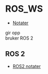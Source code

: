 # ROS_WS

- [Notater](/Notater)




gir opp  
bruker ROS 2


## ROS 2

- [ROS2 notater](/ros2_notes/)